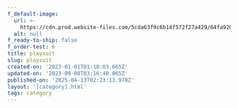 ```yaml
---
f_default-image:
  url: >-
    https://cdn.prod.website-files.com/5cda63f9c6b14f572f27a429/64fa920dbe5fd3f5ac2f3629_64bade2623a9541ee24e97d2_335925837_191016173635868_5003289540365144462_n_1920xArtboard%203%20copy.avif
  alt: null
f_ready-to-ship: false
f_order-test: 6
title: playsuit
slug: playsuit
created-on: '2023-01-01T01:18:03.665Z'
updated-on: '2023-09-08T03:16:40.065Z'
published-on: '2025-04-13T02:23:13.978Z'
layout: '[category].html'
tags: category
---
```



